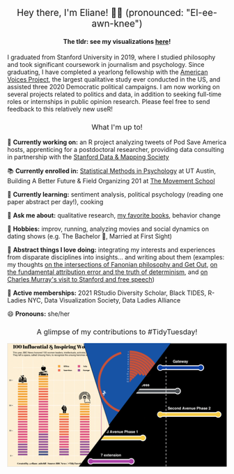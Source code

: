 <h2 style="font-weight:normal" align="center"> 
Hey there, I'm Eliane! 👋🏽 (pronounced: "El-ee-awn-knee") 
</h2>

<h4 align="center">
  The tldr: see my visualizations <a href="https://github.com/elianemitchell/TidyTuesday">here</a>!
  </h4>

I graduated from Stanford University in 2019, where I studied philosophy and took significant coursework in journalism and psychology. Since graduating, I have completed a yearlong fellowship with the [American Voices Project](https://americanvoicesproject.org/), the largest qualitative study ever conducted in the US, and assisted three 2020 Democratic political campaigns. I am now working on several projects related to politics and data, in addition to seeking full-time roles or internships in public opinion research. Please feel free to send feedback to this relatively new useR!

<h3 style="font-weight:normal" align="center"> 
What I'm up to!
  </h3>

🔭 **Currently working on:** an R project analyzing tweets of Pod Save America hosts, apprenticing for a postdoctoral researcher, providing data consulting in partnership with the [Stanford Data & Mapping Society](http://dams.stanford.edu/)

📚 **Currently enrolled in:** [Statistical Methods in Psychology](https://extension.utexas.edu/statistical-methods-psychology-14320) at UT Austin, Building A Better Future & Field Organizing 201 at [The Movement School](https://www.movementschool.us/nyc)

🌱 **Currently learning:** sentiment analysis, political psychology (reading one paper abstract per day!), cooking

💬 **Ask me about:** qualitative research, [my favorite books](https://www.goodreads.com/user/show/58997622-eliane-mitchell), behavior change

🍄 **Hobbies:** improv, running, analyzing movies and social dynamics on dating shows (e.g. The Bachelor 🌹, Married at First Sight)

🧠 **Abstract things I love doing:** integrating my interests and experiences from disparate disciplines into insights... and writing about them (examples: my thoughts [on the intersections of Fanonian philosophy and Get Out](https://medium.com/@eliane_mitchell/the-black-body-as-a-site-of-colonization-and-decolonization-in-get-out-9a9850f65338), [on the fundamental attribution error and the truth of determinism](https://docs.google.com/document/d/1FzUdN0MBfuuqKgSsU_kC2kEhaPHXRUINmbyVud8E68A/edit?usp=sharing), and [on Charles Murray's visit to Stanford and free speech](https://www.stanforddaily.com/2018/03/06/the-reckless-wind-of-freedom-blows/))

👯 **Active memberships:** 2021 RStudio Diversity Scholar, Black TIDES, R-Ladies NYC, Data Visualization Society, Data Ladies Alliance

😄 **Pronouns:** she/her

<h3 style="font-weight:normal" align="center"> 
A glimpse of my contributions to #TidyTuesday!
  </h3>

![/.](https://raw.githubusercontent.com/elianemitchell/elianemitchell/main/pg_photo.png)


<!--
**elianemitchell/elianemitchell** is a ✨ _special_ ✨ repository because its `README.md` (this file) appears on your GitHub profile.


Here are some ideas to get you started:

- 🔭 I’m currently working on ...
- 🌱 I’m currently learning ...
- 👯 I’m looking to collaborate on ...
- 🤔 I’m looking for help with ...
- 💬 Ask me about ...
- 📫 How to reach me: ...
- 😄 Pronouns: ...
- ⚡ Fun fact: ...
-->
